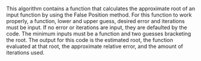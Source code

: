 This algorithm contains a function that calculates the approximate root of an input function by using the False Position method.
For this function to work properly, a function, lower and upper guess, desired error and iterations must be input. If no error or iterations are input, they are defaulted by the code. The minimum inputs must be a function and two guesses bracketing the root. The output for this code is the estimated root, the function evaluated at that root, the approximate relative error, and the amount of iterations used.
